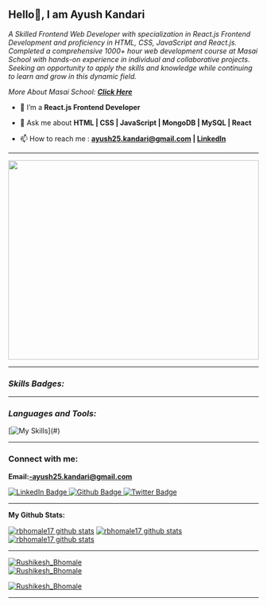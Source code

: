 **<h2> Hello👋, I am Ayush Kandari </h2>**   
         
<p class="empty"><em>   
A Skilled Frontend Web Developer with specialization in React.js Frontend Development and proficiency in HTML, CSS, JavaScript and React.js. Completed a comprehensive 1000+ hour web development course at Masai School with hands-on experience in individual and collaborative projects. Seeking an opportunity to apply the skills and knowledge while continuing to learn and grow in this dynamic field.
<p>More About Masai School:  <a href="https://masaischool.com/" target="_blank"><b>Click Here</b></a></p>
</em></p> 
  
  
</p> 
 
- 🌱 I’m a **React.js Frontend Developer** 

- 💬 Ask me about **HTML | CSS | JavaScript | MongoDB | MySQL | React**

- 📫 How to reach me : **[ayush25.kandari@gmail.com](mailto:ayush25.kandari@gmail.com) | [LinkedIn](https://www.linkedin.com/in/ayushkandari/)**

---

<img align="center" width="100%" height="400px" src="https://github.com/rbhomale17/rbhomale17/assets/121092445/5809b6eb-0447-4f8b-a4e8-4fb8149528ef">

---

**<i><h3 align="left">Skills Badges:</h3></i>**

---

**<i><h3 align="left">Languages and Tools:</h3></i>**

  <div align="left">

   [![My Skills](https://skillicons.dev/icons?i=html,css,js,mongodb,vscode,mysql,postman,react,)](#)

  </div>

--- 
**<h3 align="left">Connect with me:</h3>**

**Email:-ayush25.kandari@gmail.com**

<div id="badges">
  <a href="https://www.linkedin.com/in/ayushkandari/">
    <img src="https://img.shields.io/badge/LinkedIn-blue?style=for-the-badge&logo=linkedin&logoColor=white" alt="LinkedIn Badge"/>
  </a>
  <a href="https://ayushkandari25.github.io/">
    <img src="https://img.shields.io/badge/portfolio-black?style=for-the-badge&logo=github&logoColor=white" alt="Github Badge"/>
  </a>
  <a href="#">
    <img src="https://komarev.com/ghpvc/?style=for-the-badge&username=rbhomale17" alt="Twitter Badge"/>
  </a>
</div>

<p align="left">
</p>

---



**My Github Stats:**

 <a href="https://github.com/rbhomale17"><img align="center" src="https://github-readme-stats.vercel.app/api?username=rbhomale17&show_icons=true&include_all_commits=true&theme=buefy&hide_border=true" alt="rbhomale17 github stats" /></a>  <a href="https://github.com/rbhomale17"><img align="center" src="https://github-readme-stats.vercel.app/api/top-langs/?username=rbhomale17&layout=compact&theme=buefy&hide_border=true" alt="rbhomale17 github stats" /></a>   <a href="https://github.com/rbhomale17"><img align="center" src="https://github-readme-streak-stats.herokuapp.com/?user=rbhomale17&" alt="rbhomale17 github stats" /></a>  

<!-- <div style="display: grid; grid-template-columns: repeat(2, 500px);">
 <img class="img" height:"120%" src="https://github-readme-stats.vercel.app/api?username=rbhomale17&show_icons=true" />
 <img class="img" height:"150%" src="https://github-readme-stats.vercel.app/api/top-langs/?username=rbhomale17&layout=compact" />
 <!-- --- -->
 <!-- <img class="img" height:"150%" align="center" src="https://github-readme-streak-stats.herokuapp.com/?user=rbhomale17&" alt="Rushikesh_Bhomale" /> -->
 <!-- </div> -->

<!-- <p align="left"> <img class="img" height:"150%" align="center" src="https://github-readme-streak-stats.herokuapp.com/?user=rbhomale17&" alt="Rushikesh_Bhomale" /></a> </p> -->

---

 <a href="https://github.com/rbhomale17"><img src="https://github-profile-trophy.vercel.app/?username=rbhomale17" alt="Rushikesh_Bhomale" /></a>  
  <a href="https://github.com/rbhomale17"><img src="https://github-contributor-stats.vercel.app/api?username=rbhomale17&limit=5&combine_all_yearly_contributions=true" alt="Rushikesh_Bhomale" /></a>  

<a href="https://github.com/rbhomale17"><img src="https://github-profile-summary-cards.vercel.app/api/cards/profile-details?username=rbhomale17" alt="Rushikesh_Bhomale" /></a>  

<!-- <p align="left"> <a href="https://github.com/ryo-ma/github-profile-trophy"><img src="https://github-profile-trophy.vercel.app/?username=rbhomale17" alt="Rushikesh_Bhomale" /></a> </p> -->

---

